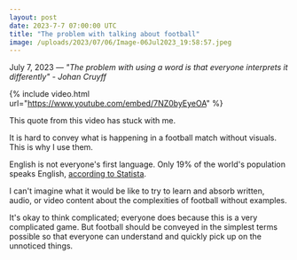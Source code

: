 ```yaml
---
layout: post
date: 2023-7-7 07:00:00 UTC
title: "The problem with talking about football" 
image: /uploads/2023/07/06/Image-06Jul2023_19:58:57.jpeg
---
```


July 7, 2023 — *"The problem with using a word is that everyone interprets it differently" - Johan Cruyff* 

<!---more--->

{% include video.html url="https://www.youtube.com/embed/7NZ0byEyeOA" %}

This quote from this video has stuck with me.

It is hard to convey what is happening in a football match without visuals. This is why I use them. 

English is not everyone's first language. Only 19% of the world's population speaks English, [according to Statista](https://www.statista.com/statistics/266808/the-most-spoken-languages-worldwide/#:~:text=In%202023%2C%20there%20were%20around,at%20the%20time%20of%20survey). 

I can't imagine what it would be like to try to learn and absorb written, audio, or video content about the complexities of football without examples. 

It's okay to think complicated; everyone does because this is a very complicated game. But football should be conveyed in the simplest terms possible so that everyone can understand and quickly pick up on the unnoticed things.
